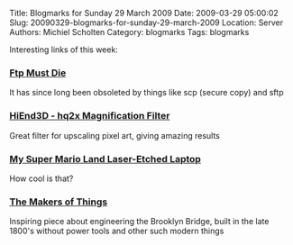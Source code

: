 Title: Blogmarks for Sunday 29 March 2009
Date: 2009-03-29 05:00:02
Slug: 20090329-blogmarks-for-sunday-29-march-2009
Location: Server
Authors: Michiel Scholten
Category: blogmarks
Tags: blogmarks

<p>Interesting links of this week:</p>
<h3><a href="http://mywiki.wooledge.org/FtpMustDie">Ftp Must Die</a></h3>
<p>It has since long been obsoleted by things like scp (secure copy) and sftp</p>
<h3><a href="http://www.hiend3d.com/hq2x.html">HiEnd3D - hq2x Magnification Filter</a></h3>
<p>Great filter for upscaling pixel art, giving amazing results</p>
<h3><a href="http://www.hypercombofinish.com/post.php?id=71">My Super Mario Land Laser-Etched Laptop</a></h3>
<p>How cool is that?</p>
<h3><a href="http://www.randsinrepose.com/archives/2009/03/23/the_makers_of_things.html">The Makers of Things</a></h3>
<p>Inspiring piece about engineering the Brooklyn Bridge, built in the late 1800's without power tools and other such modern things</p>
